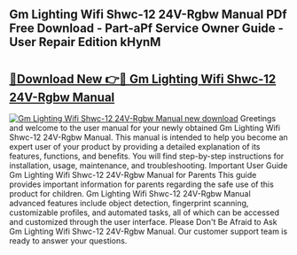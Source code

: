 ## Gm Lighting Wifi Shwc-12 24V-Rgbw Manual PDf Free Download - Part-aPf Service Owner Guide - User Repair Edition kHynM

# <h2><a href="http://bc16798.oget.top/?id=Gm+Lighting+Wifi+Shwc-12+24V-Rgbw+Manual">🔗Download New 👉🔴 Gm Lighting Wifi Shwc-12 24V-Rgbw Manual</a></h2>

[![Gm Lighting Wifi Shwc-12 24V-Rgbw Manual new download](https://i.imgur.com/5g1atiW.png)](http://bc16798.oget.top/?id=Gm+Lighting+Wifi+Shwc-12+24V-Rgbw+Manual)
Greetings and welcome to the user manual for your newly obtained Gm Lighting Wifi Shwc-12 24V-Rgbw Manual. This manual is intended to help you become an expert user of your product by providing a detailed explanation of its features, functions, and benefits. You will find step-by-step instructions for installation, usage, maintenance, and troubleshooting. Important User Guide Gm Lighting Wifi Shwc-12 24V-Rgbw Manual for Parents This guide provides important information for parents regarding the safe use of this product for children. Gm Lighting Wifi Shwc-12 24V-Rgbw Manual advanced features include object detection, fingerprint scanning, customizable profiles, and automated tasks, all of which can be accessed and customized through the user interface. Please Don't Be Afraid to Ask Gm Lighting Wifi Shwc-12 24V-Rgbw Manual. Our customer support team is ready to answer your questions.
